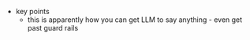   * key points
    * this is apparently how you can get LLM to say anything - even get past guard rails
